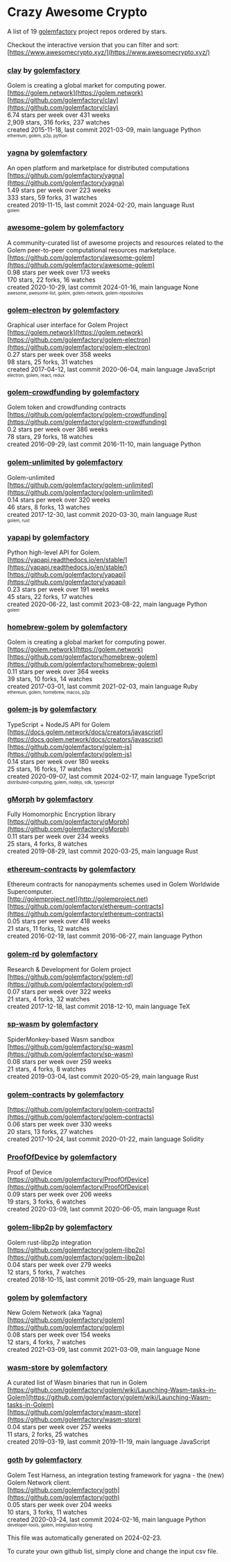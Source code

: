 # Crazy Awesome Crypto
A list of 19 [golemfactory](https://github.com/golemfactory) project repos ordered by stars.  

Checkout the interactive version that you can filter and sort: 
[https://www.awesomecrypto.xyz/](https://www.awesomecrypto.xyz/)  


### [clay](https://github.com/golemfactory/clay) by [golemfactory](https://github.com/golemfactory)  
Golem is creating a global market for computing power.  
[https://golem.network](https://golem.network)  
[https://github.com/golemfactory/clay](https://github.com/golemfactory/clay)  
6.74 stars per week over 431 weeks  
2,909 stars, 316 forks, 237 watches  
created 2015-11-18, last commit 2021-03-09, main language Python  
<sub><sup>ethereum, golem, p2p, python</sup></sub>


### [yagna](https://github.com/golemfactory/yagna) by [golemfactory](https://github.com/golemfactory)  
An open platform and marketplace for distributed computations  
[https://github.com/golemfactory/yagna](https://github.com/golemfactory/yagna)  
1.49 stars per week over 223 weeks  
333 stars, 59 forks, 31 watches  
created 2019-11-15, last commit 2024-02-20, main language Rust  
<sub><sup>golem</sup></sub>


### [awesome-golem](https://github.com/golemfactory/awesome-golem) by [golemfactory](https://github.com/golemfactory)  
A community-curated list of awesome projects and resources related to the Golem peer-to-peer computational resources marketplace.  
[https://github.com/golemfactory/awesome-golem](https://github.com/golemfactory/awesome-golem)  
0.98 stars per week over 173 weeks  
170 stars, 22 forks, 16 watches  
created 2020-10-29, last commit 2024-01-16, main language None  
<sub><sup>awesome, awesome-list, golem, golem-network, golem-repositories</sup></sub>


### [golem-electron](https://github.com/golemfactory/golem-electron) by [golemfactory](https://github.com/golemfactory)  
Graphical user interface for Golem Project  
[https://golem.network](https://golem.network)  
[https://github.com/golemfactory/golem-electron](https://github.com/golemfactory/golem-electron)  
0.27 stars per week over 358 weeks  
98 stars, 25 forks, 31 watches  
created 2017-04-12, last commit 2020-06-04, main language JavaScript  
<sub><sup>electron, golem, react, redux</sup></sub>


### [golem-crowdfunding](https://github.com/golemfactory/golem-crowdfunding) by [golemfactory](https://github.com/golemfactory)  
Golem token and crowdfunding contracts  
[https://github.com/golemfactory/golem-crowdfunding](https://github.com/golemfactory/golem-crowdfunding)  
0.2 stars per week over 386 weeks  
78 stars, 29 forks, 18 watches  
created 2016-09-29, last commit 2016-11-10, main language Python  


### [golem-unlimited](https://github.com/golemfactory/golem-unlimited) by [golemfactory](https://github.com/golemfactory)  
Golem-unlimited   
[https://github.com/golemfactory/golem-unlimited](https://github.com/golemfactory/golem-unlimited)  
0.14 stars per week over 320 weeks  
46 stars, 8 forks, 13 watches  
created 2017-12-30, last commit 2020-03-30, main language Rust  
<sub><sup>golem, rust</sup></sub>


### [yapapi](https://github.com/golemfactory/yapapi) by [golemfactory](https://github.com/golemfactory)  
Python high-level API for Golem.  
[https://yapapi.readthedocs.io/en/stable/](https://yapapi.readthedocs.io/en/stable/)  
[https://github.com/golemfactory/yapapi](https://github.com/golemfactory/yapapi)  
0.23 stars per week over 191 weeks  
45 stars, 22 forks, 17 watches  
created 2020-06-22, last commit 2023-08-22, main language Python  
<sub><sup>golem</sup></sub>


### [homebrew-golem](https://github.com/golemfactory/homebrew-golem) by [golemfactory](https://github.com/golemfactory)  
Golem is creating a global market for computing power.  
[https://golem.network](https://golem.network)  
[https://github.com/golemfactory/homebrew-golem](https://github.com/golemfactory/homebrew-golem)  
0.11 stars per week over 364 weeks  
39 stars, 10 forks, 14 watches  
created 2017-03-01, last commit 2021-02-03, main language Ruby  
<sub><sup>ethereum, golem, homebrew, macos, p2p</sup></sub>


### [golem-js](https://github.com/golemfactory/golem-js) by [golemfactory](https://github.com/golemfactory)  
TypeScript + NodeJS API for Golem  
[https://docs.golem.network/docs/creators/javascript](https://docs.golem.network/docs/creators/javascript)  
[https://github.com/golemfactory/golem-js](https://github.com/golemfactory/golem-js)  
0.14 stars per week over 180 weeks  
25 stars, 16 forks, 17 watches  
created 2020-09-07, last commit 2024-02-17, main language TypeScript  
<sub><sup>distributed-computing, golem, nodejs, sdk, typescript</sup></sub>


### [gMorph](https://github.com/golemfactory/gMorph) by [golemfactory](https://github.com/golemfactory)  
Fully Homomorphic Encryption library  
[https://github.com/golemfactory/gMorph](https://github.com/golemfactory/gMorph)  
0.11 stars per week over 234 weeks  
25 stars, 4 forks, 8 watches  
created 2019-08-29, last commit 2020-03-25, main language Rust  


### [ethereum-contracts](https://github.com/golemfactory/ethereum-contracts) by [golemfactory](https://github.com/golemfactory)  
Ethereum contracts for nanopayments schemes used in Golem Worldwide Supercomputer.  
[http://golemproject.net](http://golemproject.net)  
[https://github.com/golemfactory/ethereum-contracts](https://github.com/golemfactory/ethereum-contracts)  
0.05 stars per week over 418 weeks  
21 stars, 11 forks, 12 watches  
created 2016-02-19, last commit 2016-06-27, main language Python  


### [golem-rd](https://github.com/golemfactory/golem-rd) by [golemfactory](https://github.com/golemfactory)  
Research & Development for Golem project  
[https://github.com/golemfactory/golem-rd](https://github.com/golemfactory/golem-rd)  
0.07 stars per week over 322 weeks  
21 stars, 4 forks, 32 watches  
created 2017-12-18, last commit 2018-12-10, main language TeX  


### [sp-wasm](https://github.com/golemfactory/sp-wasm) by [golemfactory](https://github.com/golemfactory)  
SpiderMonkey-based Wasm sandbox  
[https://github.com/golemfactory/sp-wasm](https://github.com/golemfactory/sp-wasm)  
0.08 stars per week over 259 weeks  
21 stars, 4 forks, 8 watches  
created 2019-03-04, last commit 2020-05-29, main language Rust  


### [golem-contracts](https://github.com/golemfactory/golem-contracts) by [golemfactory](https://github.com/golemfactory)  
  
[https://github.com/golemfactory/golem-contracts](https://github.com/golemfactory/golem-contracts)  
0.06 stars per week over 330 weeks  
20 stars, 13 forks, 27 watches  
created 2017-10-24, last commit 2020-01-22, main language Solidity  


### [ProofOfDevice](https://github.com/golemfactory/ProofOfDevice) by [golemfactory](https://github.com/golemfactory)  
Proof of Device  
[https://github.com/golemfactory/ProofOfDevice](https://github.com/golemfactory/ProofOfDevice)  
0.09 stars per week over 206 weeks  
19 stars, 3 forks, 6 watches  
created 2020-03-09, last commit 2020-06-05, main language Rust  


### [golem-libp2p](https://github.com/golemfactory/golem-libp2p) by [golemfactory](https://github.com/golemfactory)  
Golem rust-libp2p integration   
[https://github.com/golemfactory/golem-libp2p](https://github.com/golemfactory/golem-libp2p)  
0.04 stars per week over 279 weeks  
12 stars, 5 forks, 7 watches  
created 2018-10-15, last commit 2019-05-29, main language Rust  


### [golem](https://github.com/golemfactory/golem) by [golemfactory](https://github.com/golemfactory)  
New Golem Network (aka Yagna)  
[https://github.com/golemfactory/golem](https://github.com/golemfactory/golem)  
0.08 stars per week over 154 weeks  
12 stars, 4 forks, 7 watches  
created 2021-03-09, last commit 2021-03-09, main language None  


### [wasm-store](https://github.com/golemfactory/wasm-store) by [golemfactory](https://github.com/golemfactory)  
A curated list of Wasm binaries that run in Golem  
[https://github.com/golemfactory/golem/wiki/Launching-Wasm-tasks-in-Golem](https://github.com/golemfactory/golem/wiki/Launching-Wasm-tasks-in-Golem)  
[https://github.com/golemfactory/wasm-store](https://github.com/golemfactory/wasm-store)  
0.04 stars per week over 257 weeks  
11 stars, 2 forks, 25 watches  
created 2019-03-19, last commit 2019-11-19, main language JavaScript  


### [goth](https://github.com/golemfactory/goth) by [golemfactory](https://github.com/golemfactory)  
Golem Test Harness, an integration testing framework for yagna - the (new) Golem Network client.  
[https://github.com/golemfactory/goth](https://github.com/golemfactory/goth)  
0.05 stars per week over 204 weeks  
10 stars, 3 forks, 11 watches  
created 2020-03-24, last commit 2024-02-16, main language Python  
<sub><sup>developer-tools, golem, integration-testing</sup></sub>


This file was automatically generated on 2024-02-23.  

To curate your own github list, simply clone and change the input csv file.  